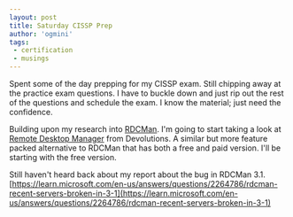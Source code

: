 ```yaml
---
layout: post
title: Saturday CISSP Prep
author: 'ogmini'
tags:
 - certification
 - musings
---
```


Spent some of the day prepping for my CISSP exam. Still chipping away at the practice exam questions. I have to buckle down and just rip out the rest of the questions and schedule the exam. I know the material; just need the confidence. 

Building upon my research into [RDCMan](https://ogmini.github.io/research). I'm going to start taking a look at [Remote Desktop Manager](https://devolutions.net/remote-desktop-manager/) from Devolutions. A similar but more feature packed alternative to RDCMan that has both a free and paid version. I'll be starting with the free version. 

Still haven't heard back about my report about the bug in RDCMan 3.1. [https://learn.microsoft.com/en-us/answers/questions/2264786/rdcman-recent-servers-broken-in-3-1](https://learn.microsoft.com/en-us/answers/questions/2264786/rdcman-recent-servers-broken-in-3-1)